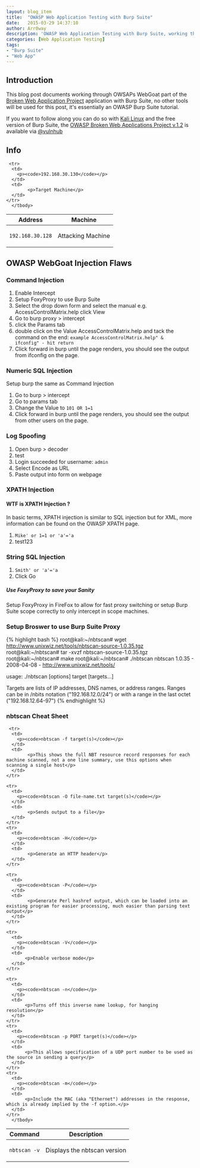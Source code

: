 ```yaml
---
layout: blog_item
title:  "OWASP Web Application Testing with Burp Suite"
date:   2015-03-29 14:37:10
author: Arr0way
description: 'OWASP Web Application Testing with Burp Suite, working through OWASPS WebGoat - part of the BWAP series.'
categories: [Web Application Testing]
tags:
- "Burp Suite"
- "Web App"
---
```


## Introduction 

This blog post documents working through OWSAPs WebGoat part of the [Broken Web Application Project](https://www.owasp.org/index.php/OWASP_Broken_Web_Applications_Project) application with Burp Suite, no other tools will be used for this post, it's essentially an OWASP Burp Suite tutorial. 

If you want to follow along you can do so with [Kali Linux](https://www.kali.org/) and the free version of Burp Suite, the [OWASP Broken Web Applications Project v.1.2](https://www.vulnhub.com/entry/owasp-broken-web-applications-project-12,46/) is available via [@vulnhub](https://twitter.com/vulnhub)   

## Info

<div class="mobile-side-scroller">
<table>
  <thead>
    <tr>
      <th>Address</th>
      <th>Machine</th>
    </tr>
  </thead>
      <tbody>
      <tr>
      <td>
        <p><code>192.168.30.128</code></p>
      </td>
      <td>
            <p>Attacking Machine</p>
      </td>
    </tr>

     <tr>
      <td>
        <p><code>192.168.30.130</code></p>
      </td>
      <td>
            <p>Target Machine</p>
      </td>
    </tr>
      </tbody>
</table>
</div>

## OWASP WebGoat Injection Flaws 

### Command Injection 

1. Enable Intercept 
2. Setup FoxyProxy to use Burp Suite 
3. Select the drop down form and select the manual e.g. AccessControlMatrix.help click View 
4. Go to burp proxy > intercept
5. click the Params tab 
6. double click on the Value AccessControlMatrix.help and tack the command on the end: <code>example AccessControlMatrix.help" & ifconfig" - hit return</code> 
7. Click forward in burp until the page renders, you should see the output from ifconfig on the page. 

### Numeric SQL Injection 

Setup burp the same as Command Injection

1. Go to burp > intercept
2. Go to params tab 
3. Change the Value to <code>101 OR 1=1</code>
4. Click forward in burp until the page renders, you should see the output from other users on the page. 

### Log Spoofing 

1. Open burp > decoder  
2. test 
3. Login succeeded for username: <code>admin<script>alert("your session has been stolen: " + document.cookie);</script></code> 
4. Select Encode as URL
5. Paste output into form on webpage 

### XPATH Injection 

#### WTF is XPATH Injection ? 

In basic terms, XPATH injection is similar to SQL injection but for XML, more information can be found on the OWASP XPATH page. 
 
1. <code>Mike' or 1=1 or 'a'='a</code>
2. test123 

### String SQL Injection 

1. <code>Smith' or 'a'='a</code>
2. Click Go 

<div class="note tip">
  <h5>Use FoxyProxy to save your Sanity</h5>
  <p>Setup FoxyProxy in FireFox to allow for fast proxy switching or setup Burp Suite scope correctly to only intercept in scope machines.</p>
</div>

### Setup Broswer to use Burp Suite Proxy 

{% highlight bash %}
root@kali:~/nbtscan# wget http://www.unixwiz.net/tools/nbtscan-source-1.0.35.tgz
root@kali:~/nbtscan# tar -xvzf nbtscan-source-1.0.35.tgz
root@kali:~/nbtscan# make
root@kali:~/nbtscan# ./nbtscan 
nbtscan 1.0.35 - 2008-04-08 - http://www.unixwiz.net/tools/

usage: ./nbtscan [options] target [targets...]

   Targets are lists of IP addresses, DNS names, or address
   ranges. Ranges can be in /nbits notation ("192.168.12.0/24")
   or with a range in the last octet ("192.168.12.64-97")
{% endhighlight %}

### nbtscan Cheat Sheet

<div class="mobile-side-scroller">
<table>
  <thead>
    <tr>
      <th>Command</th>
      <th>Description</th>
    </tr>
  </thead>
      <tbody>
      <tr>
      <td>
        <p><code>nbtscan -v</code></p>
      </td>
      <td>
            <p>Displays the nbtscan version</p>
      </td>
    </tr>

     <tr>
      <td>
        <p><code>nbtscan -f target(s)</code></p>
      </td>
      <td>
            <p>This shows the full NBT resource record responses for each machine scanned, not a one line summary, use this options when scanning a single host</p>
      </td>
    </tr>

    <tr>
      <td>
        <p><code>nbtscan -O file-name.txt target(s)</code></p>
      </td>
      <td>
            <p>Sends output to a file</p>
      </td>
    </tr>
    <tr>
      <td>
        <p><code>nbtscan -H</code></p>
      </td>
      <td>
            <p>Generate an HTTP header</p>
      </td>
    </tr>

    <tr>
      <td>
        <p><code>nbtscan -P</code></p>
      </td>
      <td>
            <p>Generate Perl hashref output, which can be loaded into an existing program for easier processing, much easier than parsing text output</p> 
      </td>
    </tr>

    <tr>
      <td>
        <p><code>nbtscan -V</code></p>
      </td>
      <td>
           <p>Enable verbose mode</p> 
      </td>
    </tr>

    <tr>
      <td>
        <p><code>nbtscan -n</code></p>
      </td>
      <td>
           <p>Turns off this inverse name lookup, for hanging resolution</p> 
      </td>
    </tr>
    <tr>
      <td>
        <p><code>nbtscan -p PORT target(s)</code></p>
      </td>
      <td>
           <p>This allows specification of a UDP port number to be used as the source in sending a query</p> 
      </td>
    </tr>
    <tr>
      <td>
        <p><code>nbtscan -m</code></p>
      </td>
      <td>
           <p>Include the MAC (aka "Ethernet") addresses in the response, which is already implied by the -f option.</p>
      </td>
    </tr>
      </tbody>
</table>
</div>

